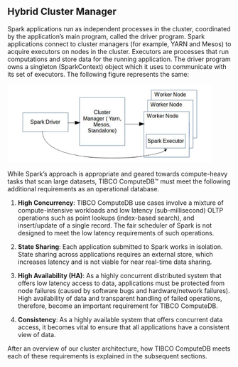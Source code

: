 ## Hybrid Cluster Manager

Spark applications run as independent processes in the cluster, coordinated by the application’s main program, called the driver program. Spark applications connect to cluster managers (for example, YARN and Mesos) to acquire executors on nodes in the cluster. Executors are processes that run computations and store data for the running application. The driver program owns a singleton (SparkContext) object which it uses to communicate with its set of executors. The following figure represents the same:

![Hybrid Cluster](../Images/hybrid_cluster.png)

While Spark’s approach is appropriate and geared towards compute-heavy tasks that scan large datasets, TIBCO ComputeDB™ must meet the following additional requirements as an operational database.

1. **High Concurrency**: TIBCO ComputeDB use cases involve a mixture of compute-intensive workloads and low latency (sub-millisecond) OLTP operations such as point lookups (index-based search), and insert/update of a single record. The fair scheduler of Spark is not designed to meet the low latency requirements of such operations.

2. **State Sharing**: Each application submitted to Spark works in isolation. State sharing across applications requires an external store, which increases latency and is not viable for near real-time data sharing.

3. **High Availability (HA)**: As a highly concurrent distributed system that offers low latency access to data, applications must be protected from node failures (caused by software bugs and hardware/network failures). High availability of data and transparent handling of failed operations, therefore, become an important requirement for TIBCO ComputeDB.

4. **Consistency**: As a highly available system that offers concurrent data access, it becomes vital to ensure that all applications have a consistent view of data.

After an overview of our cluster architecture, how TIBCO ComputeDB meets each of these requirements is explained in the subsequent sections.
